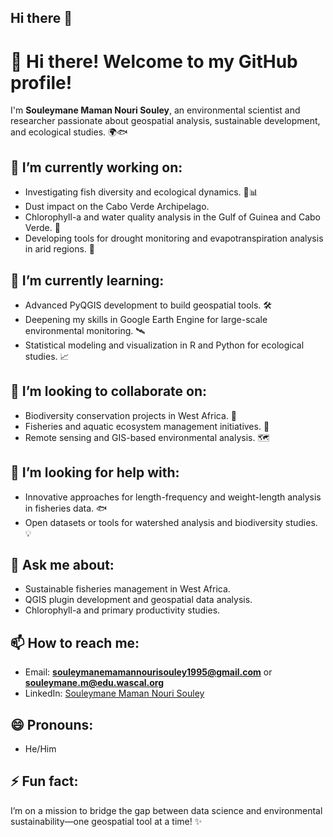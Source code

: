 ## Hi there 👋

# 👋 Hi there! Welcome to my GitHub profile!

I'm **Souleymane Maman Nouri Souley**, an environmental scientist and researcher passionate about geospatial analysis, sustainable development, and ecological studies. 🌍🐟 

## 🔭 I’m currently working on:
- Investigating fish diversity and ecological dynamics. 🐠📊
- Dust impact on the Cabo Verde Archipelago.  
- Chlorophyll-a and water quality analysis in the Gulf of Guinea and Cabo Verde. 🌊  
- Developing tools for drought monitoring and evapotranspiration analysis in arid regions. 🌵  

## 🌱 I’m currently learning:
- Advanced PyQGIS development to build geospatial tools. 🛠️  
- Deepening my skills in Google Earth Engine for large-scale environmental monitoring. 🛰️  
- Statistical modeling and visualization in R and Python for ecological studies. 📈  

## 👯 I’m looking to collaborate on:
- Biodiversity conservation projects in West Africa. 🐾  
- Fisheries and aquatic ecosystem management initiatives. 🌊  
- Remote sensing and GIS-based environmental analysis. 🗺️  

## 🤔 I’m looking for help with:
- Innovative approaches for length-frequency and weight-length analysis in fisheries data. 🐟  
- Open datasets or tools for watershed analysis and biodiversity studies. 💡  

## 💬 Ask me about:
- Sustainable fisheries management in West Africa.  
- QGIS plugin development and geospatial data analysis.  
- Chlorophyll-a and primary productivity studies.  

## 📫 How to reach me:
- Email: **souleymanemamannourisouley1995@gmail.com** or **souleymane.m@edu.wascal.org**  
- LinkedIn: [Souleymane Maman Nouri Souley](www.linkedin.com/in/souleymanemamannourisouley)  

## 😄 Pronouns:
- He/Him  

## ⚡ Fun fact:
I’m on a mission to bridge the gap between data science and environmental sustainability—one geospatial tool at a time! ✨  

